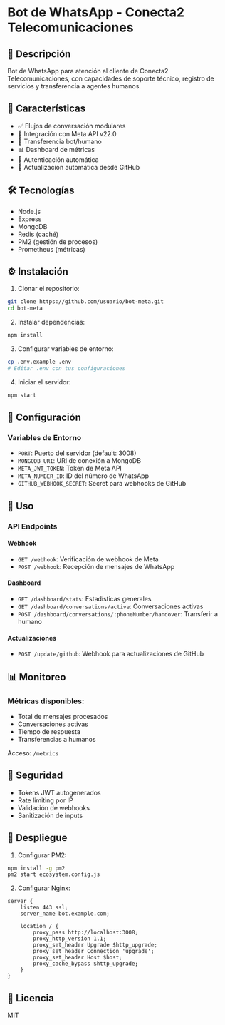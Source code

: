 # Bot de WhatsApp - Conecta2 Telecomunicaciones

## 📱 Descripción
Bot de WhatsApp para atención al cliente de Conecta2 Telecomunicaciones, con capacidades de soporte técnico, registro de servicios y transferencia a agentes humanos.

## 🚀 Características

- ✅ Flujos de conversación modulares
- 🔄 Integración con Meta API v22.0
- 👥 Transferencia bot/humano
- 📊 Dashboard de métricas
- 🔐 Autenticación automática
- 🔄 Actualización automática desde GitHub

## 🛠️ Tecnologías

- Node.js
- Express
- MongoDB
- Redis (caché)
- PM2 (gestión de procesos)
- Prometheus (métricas)

## ⚙️ Instalación

1. Clonar el repositorio:
```bash
git clone https://github.com/usuario/bot-meta.git
cd bot-meta
```

2. Instalar dependencias:
```bash
npm install
```

3. Configurar variables de entorno:
```bash
cp .env.example .env
# Editar .env con tus configuraciones
```

4. Iniciar el servidor:
```bash
npm start
```

## 🔧 Configuración

### Variables de Entorno

- `PORT`: Puerto del servidor (default: 3008)
- `MONGODB_URI`: URI de conexión a MongoDB
- `META_JWT_TOKEN`: Token de Meta API
- `META_NUMBER_ID`: ID del número de WhatsApp
- `GITHUB_WEBHOOK_SECRET`: Secret para webhooks de GitHub

## 🎯 Uso

### API Endpoints

#### Webhook
- `GET /webhook`: Verificación de webhook de Meta
- `POST /webhook`: Recepción de mensajes de WhatsApp

#### Dashboard
- `GET /dashboard/stats`: Estadísticas generales
- `GET /dashboard/conversations/active`: Conversaciones activas
- `POST /dashboard/conversations/:phoneNumber/handover`: Transferir a humano

#### Actualizaciones
- `POST /update/github`: Webhook para actualizaciones de GitHub

## 📊 Monitoreo

### Métricas disponibles:
- Total de mensajes procesados
- Conversaciones activas
- Tiempo de respuesta
- Transferencias a humanos

Acceso: `/metrics`

## 🔐 Seguridad

- Tokens JWT autogenerados
- Rate limiting por IP
- Validación de webhooks
- Sanitización de inputs

## 🚀 Despliegue

1. Configurar PM2:
```bash
npm install -g pm2
pm2 start ecosystem.config.js
```

2. Configurar Nginx:
```nginx
server {
    listen 443 ssl;
    server_name bot.example.com;

    location / {
        proxy_pass http://localhost:3008;
        proxy_http_version 1.1;
        proxy_set_header Upgrade $http_upgrade;
        proxy_set_header Connection 'upgrade';
        proxy_set_header Host $host;
        proxy_cache_bypass $http_upgrade;
    }
}
```

## 📝 Licencia

MIT